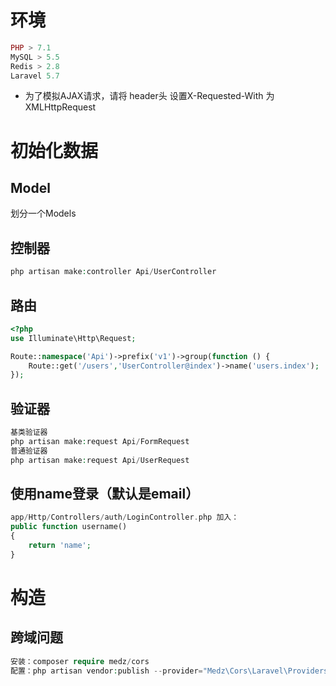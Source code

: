 # 环境
```php
PHP > 7.1
MySQL > 5.5
Redis > 2.8
Laravel 5.7
```
- 为了模拟AJAX请求，请将 header头 设置X-Requested-With 为 XMLHttpRequest

# 初始化数据

## Model
划分一个Models

## 控制器
```php
php artisan make:controller Api/UserController
```

## 路由
```php
<?php
use Illuminate\Http\Request;

Route::namespace('Api')->prefix('v1')->group(function () {
    Route::get('/users','UserController@index')->name('users.index');
});
```

## 验证器
```php
基类验证器
php artisan make:request Api/FormRequest
普通验证器
php artisan make:request Api/UserRequest
```

## 使用name登录（默认是email）
```php
app/Http/Controllers/auth/LoginController.php 加入：
public function username()
{
    return 'name';
}
```

# 构造

## 跨域问题
```php
安装：composer require medz/cors
配置：php artisan vendor:publish --provider="Medz\Cors\Laravel\Providers\LaravelServiceProvider" --force
```
